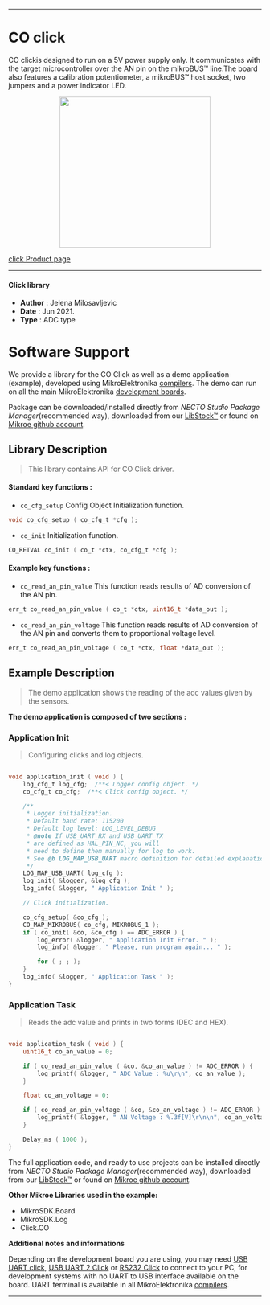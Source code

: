 
---
# CO click

CO clickis designed to run on a 5V power supply only. It communicates with the target microcontroller over the AN pin on the mikroBUS™ line.The board also features a calibration potentiometer, a mikroBUS™ host socket, two jumpers and a power indicator LED.

<p align="center">
  <img src="https://download.mikroe.com/images/click_for_ide/co_click.png" height=300px>
</p>

[click Product page](https://www.mikroe.com/co-click)

---


#### Click library

- **Author**        : Jelena Milosavljevic
- **Date**          : Jun 2021.
- **Type**          : ADC type


# Software Support

We provide a library for the CO Click
as well as a demo application (example), developed using MikroElektronika
[compilers](https://www.mikroe.com/necto-studio).
The demo can run on all the main MikroElektronika [development boards](https://www.mikroe.com/development-boards).

Package can be downloaded/installed directly from *NECTO Studio Package Manager*(recommended way), downloaded from our [LibStock&trade;](https://libstock.mikroe.com) or found on [Mikroe github account](https://github.com/MikroElektronika/mikrosdk_click_v2/tree/master/clicks).

## Library Description

> This library contains API for CO Click driver.

#### Standard key functions :

- `co_cfg_setup` Config Object Initialization function.
```c
void co_cfg_setup ( co_cfg_t *cfg );
```

- `co_init` Initialization function.
```c
CO_RETVAL co_init ( co_t *ctx, co_cfg_t *cfg );
```

#### Example key functions :

- `co_read_an_pin_value` This function reads results of AD conversion of the AN pin.
```c
err_t co_read_an_pin_value ( co_t *ctx, uint16_t *data_out );
```

- `co_read_an_pin_voltage` This function reads results of AD conversion of the AN pin and converts them to proportional voltage level.
```c
err_t co_read_an_pin_voltage ( co_t *ctx, float *data_out );
```

## Example Description

> The demo application shows the reading of the adc 
values given by the sensors.

**The demo application is composed of two sections :**

### Application Init

> Configuring clicks and log objects.

```c

void application_init ( void ) {
    log_cfg_t log_cfg;  /**< Logger config object. */
    co_cfg_t co_cfg;  /**< Click config object. */

    /** 
     * Logger initialization.
     * Default baud rate: 115200
     * Default log level: LOG_LEVEL_DEBUG
     * @note If USB_UART_RX and USB_UART_TX 
     * are defined as HAL_PIN_NC, you will 
     * need to define them manually for log to work. 
     * See @b LOG_MAP_USB_UART macro definition for detailed explanation.
     */
    LOG_MAP_USB_UART( log_cfg );
    log_init( &logger, &log_cfg );
    log_info( &logger, " Application Init " );

    // Click initialization.

    co_cfg_setup( &co_cfg );
    CO_MAP_MIKROBUS( co_cfg, MIKROBUS_1 );
    if ( co_init( &co, &co_cfg ) == ADC_ERROR ) {
        log_error( &logger, " Application Init Error. " );
        log_info( &logger, " Please, run program again... " );

        for ( ; ; );
    }
    log_info( &logger, " Application Task " );
}

```

### Application Task

> Reads the adc value and prints in two forms (DEC and HEX).

```c

void application_task ( void ) {
    uint16_t co_an_value = 0;

    if ( co_read_an_pin_value ( &co, &co_an_value ) != ADC_ERROR ) {
        log_printf( &logger, " ADC Value : %u\r\n", co_an_value );
    }

    float co_an_voltage = 0;

    if ( co_read_an_pin_voltage ( &co, &co_an_voltage ) != ADC_ERROR ) {
        log_printf( &logger, " AN Voltage : %.3f[V]\r\n\n", co_an_voltage );
    }

    Delay_ms ( 1000 );
}

```

The full application code, and ready to use projects can be installed directly from *NECTO Studio Package Manager*(recommended way), downloaded from our [LibStock&trade;](https://libstock.mikroe.com) or found on [Mikroe github account](https://github.com/MikroElektronika/mikrosdk_click_v2/tree/master/clicks).

**Other Mikroe Libraries used in the example:**

- MikroSDK.Board
- MikroSDK.Log
- Click.CO

**Additional notes and informations**

Depending on the development board you are using, you may need
[USB UART click](https://www.mikroe.com/usb-uart-click),
[USB UART 2 Click](https://www.mikroe.com/usb-uart-2-click) or
[RS232 Click](https://www.mikroe.com/rs232-click) to connect to your PC, for
development systems with no UART to USB interface available on the board. UART
terminal is available in all MikroElektronika
[compilers](https://shop.mikroe.com/compilers).

---
